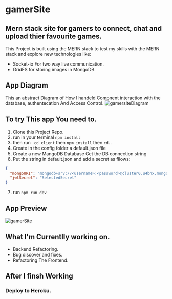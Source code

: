 # gamerSite
## Mern stack site for gamers to connect, chat and upload thier favourite games. 

This Project is built using the MERN stack to test my skills with the MERN stack and explore new technologies like: 
 * Socket-io For two way live communication.
 * GridFS for storing images in MongoDB.

## App Diagram
This an abstract Diagram of How I handeld Compnent interaction with the database, authentecation And Access Control. 
![gamersiteDiagram](https://user-images.githubusercontent.com/78625404/175077427-08a4a08e-9fa6-4ad7-8597-8f3fe67e47b0.png)

## To try This app You need to.
1. Clone this Project Repo.
2. run in your terminal ``` npm install ```
3. then run ``` cd client``` then ``` npm install ``` then ``` cd.. ```
4. Create in the config folder a default.json file
5. Create a new MangoDB Database Get the DB connection string
6. Put the string in default.json and add a secret as fllows:
``` JSON
{
  "mongoURI": "mongodb+srv://<username>:<password>@cluster0.u4bnx.mongodb.net/myFirstDatabase?retryWrites=true&w=majority",
  "jwtSecret": "SelectedSecret"
}
```
7. run ```npm run dev```

## App Preview
![gamerSite](https://user-images.githubusercontent.com/78625404/175083654-e497659c-0dfb-478d-aeef-e5ea4325e543.png)

## What I'm Currentlly working on.
* Backend Refactoring.
* Bug discover and fixes.
* Refactoring The Frontend.

## After I finsh Working 
### Deploy to Heroku.
